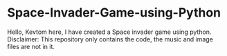 # Space-Invader-Game-using-Python
Hello, Kevtom here,
I have created a Space invader game using python.
Disclaimer: This repository only contains the code, the music and image files are not in it. 
